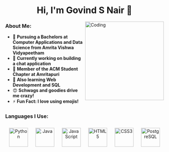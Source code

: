 <h1 align="center">Hi, I'm Govind S Nair 👋</h1>
<img align="right" alt="Coding" width="250" src="https://github.com/Govind-S-Nair/Asset-Repository/blob/main/GIFs/Coding.gif">

### About Me:
- 🌱 **Pursuing a Bachelors at Computer Applications and Data Science from Amrita Vishwa Vidyapeetham**
- 🔭 **Currently working on building a chat application**
- 🤝 **Member of the ACM Student Chapter at Amritapuri**
- 🤔 **Also learning Web Development and SQL**
- 😍 **Schwags and goodies drive me crazy!**
- ⚡ **Fun Fact: I love using emojis!**

### Languages I Use:
<div align="center">   
<img style="margin: 10px" src="https://github.com/Govind-S-Nair/Asset-Repository/blob/main/Logos/Python.png" alt="Python" height="60"/>
<img style="margin: 10px" src="https://github.com/Govind-S-Nair/Asset-Repository/blob/main/Logos/Java.png" alt="Java" height="60"/> 
<img style="margin: 10px" src="https://github.com/Govind-S-Nair/Asset-Repository/blob/main/Logos/JavaScript.png" alt="JavaScript" height="60"/>    
<img style="margin: 10px" src="https://github.com/Govind-S-Nair/Asset-Repository/blob/main/Logos/HTML.png" alt="HTML5" height="60"/>  
<img style="margin: 10px" src="https://github.com/Govind-S-Nair/Asset-Repository/blob/main/Logos/CSS.png" alt="CSS3" height="60"/>
<img style="margin: 10px" src="https://github.com/Govind-S-Nair/Asset-Repository/blob/main/Logos/PostgreSQL.png" alt="PostgreSQL" height="60"/> 
</div>
